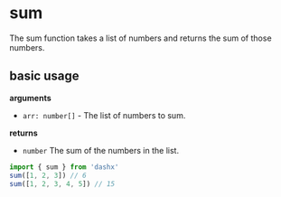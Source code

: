 # sum

The sum function takes a list of numbers and returns the sum of those numbers.

## basic usage

**arguments**
- `arr: number[]` - The list of numbers to sum.

**returns**
- `number`  The sum of the numbers in the list.

```ts
import { sum } from 'dashx'
sum([1, 2, 3]) // 6
sum([1, 2, 3, 4, 5]) // 15
```
